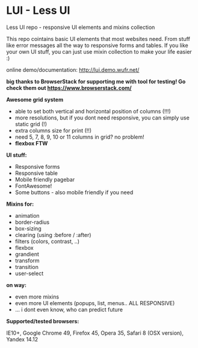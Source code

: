 # LUI - Less UI
Less UI repo - responsive UI elements and mixins collection

This repo cointains basic UI elements that most websites need. 
From stuff like error messages all the way to responsive forms and tables. If you like your own UI stuff, you can just use mixin collection to make your life easier :)

online demo/documentation: http://lui.demo.wufr.net/


**big thanks to BrowserStack for supporting me with tool for testing! Go check them out https://www.browserstack.com/**



**Awesome grid system**
- able to set both vertical and horizontal position of columns (!!!)
- more resolutions, but if you dont need responsive, you can simply use static grid (!)
- extra columns size for print (!!)
- need 5, 7, 8, 9, 10 or 11 columns in grid? no problem!
- **flexbox FTW**
 
**UI stuff:**
- Responsive forms
- Responsive table
- Mobile friendly pagebar
- FontAwesome!
- Some buttons - also mobile friendly if you need

**Mixins for:**
- animation
- border-radius
- box-sizing
- clearing (using :before / :after)
- filters (colors, contrast, ..)
- flexbox
- grandient
- transform
- transition
- user-select


**on way:**
- even more mixins
- even more UI elements (popups, list, menus.. ALL RESPONSIVE)
- ... i dont even know, who can predict future


**Supported/tested browsers:**

IE10+, Google Chrome 49, Firefox 45, Opera 35, Safari 8 (OSX version), Yandex 14.12

